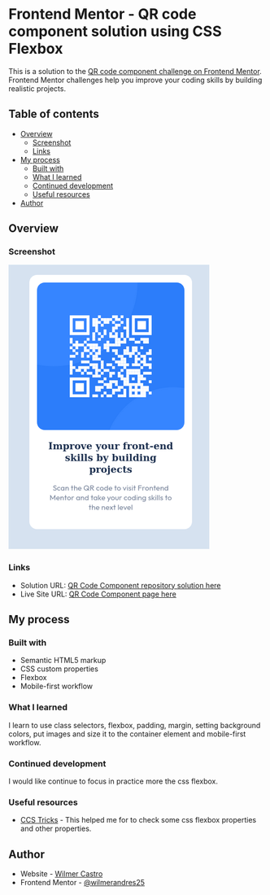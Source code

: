 # Frontend Mentor - QR code component solution using CSS Flexbox

This is a solution to the [QR code component challenge on Frontend Mentor](https://www.frontendmentor.io/challenges/qr-code-component-iux_sIO_H). Frontend Mentor challenges help you improve your coding skills by building realistic projects. 

## Table of contents

- [Overview](#overview)
  - [Screenshot](#screenshot)
  - [Links](#links)
- [My process](#my-process)
  - [Built with](#built-with)
  - [What I learned](#what-i-learned)
  - [Continued development](#continued-development)
  - [Useful resources](#useful-resources)
- [Author](#author)

## Overview

### Screenshot

![QR Code Component](/design/result.png)

### Links

- Solution URL: [QR Code Component repository solution here](https://github.com/wilmerandres25/qr-code-component)
- Live Site URL: [QR Code Component page here](https://wilmerandres25.github.io/qr-code-component/)

## My process

### Built with

- Semantic HTML5 markup
- CSS custom properties
- Flexbox
- Mobile-first workflow

### What I learned

I learn to use class selectors, flexbox, padding, margin, setting background colors, put images and size it to the container element and mobile-first workflow.

### Continued development

I would like continue to focus in practice more the css flexbox. 

### Useful resources

- [CCS Tricks](https://css-tricks.com/) - This helped me for to check some css flexbox properties and other properties.

## Author

- Website - [Wilmer Castro](https://www.your-site.com)
- Frontend Mentor - [@wilmerandres25](https://www.frontendmentor.io/profile/wilmerandres25)
